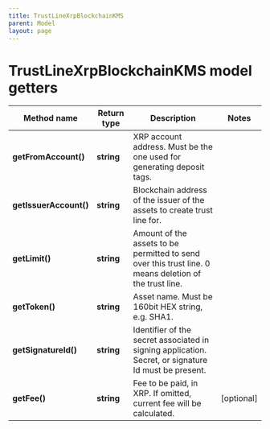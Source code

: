 ```yaml
---
title: TrustLineXrpBlockchainKMS
parent: Model
layout: page
---
```


# TrustLineXrpBlockchainKMS model getters

Method name | Return type | Description | Notes
------------ | ------------- | ------------- | -------------
**getFromAccount()** | **string** | XRP account address. Must be the one used for generating deposit tags. |
**getIssuerAccount()** | **string** | Blockchain address of the issuer of the assets to create trust line for. |
**getLimit()** | **string** | Amount of the assets to be permitted to send over this trust line. 0 means deletion of the trust line. |
**getToken()** | **string** | Asset name. Must be 160bit HEX string, e.g. SHA1. |
**getSignatureId()** | **string** | Identifier of the secret associated in signing application. Secret, or signature Id must be present. |
**getFee()** | **string** | Fee to be paid, in XRP. If omitted, current fee will be calculated. | [optional]

